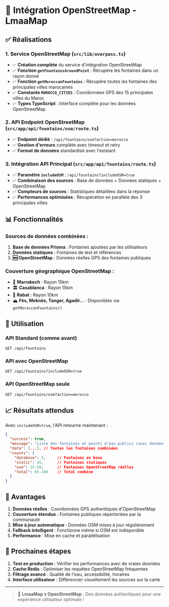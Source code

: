 # 🚀 Intégration OpenStreetMap - LmaaMap

## ✅ Réalisations

### 1. Service OpenStreetMap (`src/lib/overpass.ts`)
- ✅ **Création complète** du service d'intégration OpenStreetMap
- ✅ **Fonction `getFountainsAroundPoint`** : Récupère les fontaines dans un rayon donné
- ✅ **Fonction `getMoroccanFountains`** : Récupère toutes les fontaines des principales villes marocaines
- ✅ **Constante `MOROCCO_CITIES`** : Coordonnées GPS des 15 principales villes du Maroc
- ✅ **Types TypeScript** : Interface complète pour les données OpenStreetMap

### 2. API Endpoint OpenStreetMap (`src/app/api/fountains/osm/route.ts`)
- ✅ **Endpoint dédié** : `/api/fountains/osm?action=morocco`
- ✅ **Gestion d'erreurs** complète avec timeout et retry
- ✅ **Format de données** standardisé avec l'existant

### 3. Intégration API Principal (`src/app/api/fountains/route.ts`)
- ✅ **Paramètre `includeOSM`** : `/api/fountains?includeOSM=true`
- ✅ **Combinaison des sources** : Base de données + Données statiques + OpenStreetMap
- ✅ **Compteurs de sources** : Statistiques détaillées dans la réponse
- ✅ **Performances optimisées** : Récupération en parallèle des 3 principales villes

## 📊 Fonctionnalités

### Sources de données combinées :
1. **Base de données Prisma** : Fontaines ajoutées par les utilisateurs
2. **Données statiques** : Fontaines de test et références
3. **🆕 OpenStreetMap** : Données réelles GPS des fontaines publiques

### Couverture géographique OpenStreetMap :
- 🕌 **Marrakech** : Rayon 15km
- 🏛️ **Casablanca** : Rayon 15km  
- 🏰 **Rabat** : Rayon 10km
- 🏔️ **Fès, Meknès, Tanger, Agadir...** : Disponibles via `getMoroccanFountains()`

## 🔧 Utilisation

### API Standard (comme avant)
```
GET /api/fountains
```

### API avec OpenStreetMap
```
GET /api/fountains?includeOSM=true
```

### API OpenStreetMap seule
```
GET /api/fountains/osm?action=morocco
```

## 📈 Résultats attendus

Avec `includeOSM=true`, l'API retourne maintenant :
```json
{
  "success": true,
  "message": "Liste des fontaines et points d'eau publics (avec données OpenStreetMap)",
  "data": [...], // Toutes les fontaines combinées
  "counts": {
    "database": 5,     // Fontaines en base
    "static": 45,      // Fontaines statiques  
    "osm": 15-50,      // Fontaines OpenStreetMap réelles
    "total": 65-100    // Total combiné
  }
}
```

## 🌟 Avantages

1. **Données réelles** : Coordonnées GPS authentiques d'OpenStreetMap
2. **Couverture étendue** : Fontaines publiques répertoriées par la communauté
3. **Mise à jour automatique** : Données OSM mises à jour régulièrement
4. **Fallback intelligent** : Fonctionne même si OSM est indisponible
5. **Performance** : Mise en cache et parallélisation

## 🎯 Prochaines étapes

1. **Test en production** : Vérifier les performances avec de vraies données
2. **Cache Redis** : Optimiser les requêtes OpenStreetMap fréquentes  
3. **Filtrage avancé** : Qualité de l'eau, accessibilité, horaires
4. **Interface utilisateur** : Différencier visuellement les sources sur la carte

---

> 🚰 **LmaaMap x OpenStreetMap** : Des données authentiques pour une expérience utilisateur optimale !
